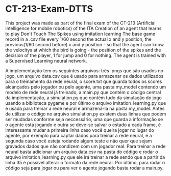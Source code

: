 # CT-213-Exam-DTTS
This project was made as part of the final exam of the CT-213 (Artificial intelligence for mobile robotics) of the ITA
Creation of an agent that learns to play Don't Touch The Spikes using imitation learning
The base game record in a .csv file every 1/60 second the actual x and y position, the previous(1/60 second before) x and y position - so that the agent can know the velocitys at which the bird is going - the position of the spikes and the decision of the player, 1 for jump and 0 for nothing.
The agent is trained with a Supervised Learning neural network.
 
A implementação tem os seguintes arquivos: três .pngs que são usados no jogo, um arquivo data.csv que é usado para armazenar os dados utilizados para o treinamento da rede neural, o score.txt que guarda todos os scores alcançados pelo jogador ou pelo agente, uma pasta my_model contendo um modelo de rede neural já treinado, a main.py que contém o código central da implementação, a simulation.py que contém tudo da simulação do jogo usando a biblioteca pygame e por último o arquivo imitation_learning.py que é usada para treinar a rede neural e armazená-la na pasta my_model.
Antes de utilizar o código no arquivo simulation.py existem duas linhas que podem ser mudadas conforme seja neccessário, uma que guarda a informação se o agente está jogando e outra se deve-se salvar o estado a cada frame, é interessante mudar a primeira linha caso você queira jogar no lugar do agente, por exemplo para captar dados para treinar a rede neural, e a segunda caso você esteja rodando algum teste e não quer que sejam gravados dados que não condizem com um jogador real.
Para treinar a rede neural basta adicionar um arquivo data.csv na pasta do código e rodar o arquivo imitation_learning.py que ele irá treinar a rede sendo que a partir da linha 35 é possível alterar o formato da rede neural.
Por último, para rodar o código seja para jogar ou para ver o agente jogando basta rodar a main.py.
